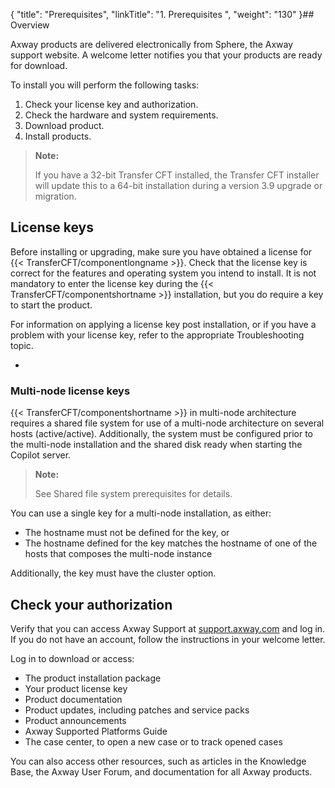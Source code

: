 {
    "title": "Prerequisites",
    "linkTitle": "1. Prerequisites ",
    "weight": "130"
}## Overview

Axway  products are delivered electronically from Sphere, the Axway support website. A welcome letter notifies you that your products are ready for download.

To install you will perform the following tasks:

1.  Check your license key and authorization.
2.  Check the hardware and system requirements.
3.  Download product.
4.  Install products.

> **Note:**
>
> If you have a 32-bit Transfer CFT installed, the Transfer CFT installer will update this to a 64-bit installation during a version 3.9 upgrade or migration.

## License keys

Before installing or upgrading, make sure you have obtained a license for {{< TransferCFT/componentlongname  >}}. Check that the license key is correct for the features and operating system you intend to install. It is not mandatory to enter the license key during the {{< TransferCFT/componentshortname  >}} installation, but you do require a key to start the product.

For information on applying a license key post installation, or if you have a problem with your license key, refer to the appropriate Troubleshooting topic.

-   

### Multi-node license keys

{{< TransferCFT/componentshortname  >}} in multi-node architecture requires a shared file system for use of a multi-node architecture on several hosts (active/active). Additionally, the system must be configured prior to the multi-node installation and the shared disk ready when starting the Copilot server.

> **Note:**
>
> See Shared file system prerequisites for details.

You can use a single key for  a multi-node installation, as either:

-   The hostname must not be defined for the key, or
-   The hostname defined for the key matches the hostname of one of the hosts that composes the multi-node instance

Additionally, the key must have the cluster option.

## Check your authorization

Verify that you can access Axway Support at [support.axway.com](https://support.axway.com/) and log in. If you do not have an account, follow the instructions in your welcome letter.

Log in to download or access:

-   The product installation package
-   Your product license key
-   Product documentation
-   Product updates, including patches and service packs
-   Product announcements
-   Axway Supported Platforms Guide
-   The case center, to open a new case or to track opened cases

You can also access other resources, such as articles in the Knowledge Base, the Axway User Forum, and documentation for all Axway products.
